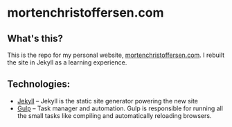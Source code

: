# mortenchristoffersen.com

## What's this?
This is the repo for my personal website, [mortenchristoffersen.com](http://mortenchristoffersen.com). I rebuilt the site in Jekyll as a learning experience.

## Technologies:

* [Jekyll](https://jekyllrb.com/) – Jekyll is the static site generator powering the new site
* [Gulp](http://gulpjs.com/) – Task manager and automation. Gulp is responsible for running all the small tasks like compiling and automatically reloading browsers.
